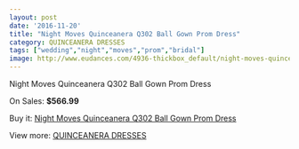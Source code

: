 ```yaml
---
layout: post
date: '2016-11-20'
title: "Night Moves Quinceanera Q302 Ball Gown Prom Dress"
category: QUINCEANERA DRESSES
tags: ["wedding","night","moves","prom","bridal"]
image: http://www.eudances.com/4936-thickbox_default/night-moves-quinceanera-q302-ball-gown-prom-dress.jpg
---
```

Night Moves Quinceanera Q302 Ball Gown Prom Dress

On Sales: **$566.99**
<a href="https://www.eudances.com/en/quinceanera-dresses/1662-night-moves-quinceanera-q302-ball-gown-prom-dress.html"><amp-img layout="responsive" width="600" height="600" src="//www.eudances.com/4936-thickbox_default/night-moves-quinceanera-q302-ball-gown-prom-dress.jpg" alt="Night Moves Quinceanera Q302 Ball Gown Prom Dress 0" /></a>
<a href="https://www.eudances.com/en/quinceanera-dresses/1662-night-moves-quinceanera-q302-ball-gown-prom-dress.html"><amp-img layout="responsive" width="600" height="600" src="//www.eudances.com/4937-thickbox_default/night-moves-quinceanera-q302-ball-gown-prom-dress.jpg" alt="Night Moves Quinceanera Q302 Ball Gown Prom Dress 1" /></a>

Buy it: [Night Moves Quinceanera Q302 Ball Gown Prom Dress](https://www.eudances.com/en/quinceanera-dresses/1662-night-moves-quinceanera-q302-ball-gown-prom-dress.html "Night Moves Quinceanera Q302 Ball Gown Prom Dress")

View more: [QUINCEANERA DRESSES](https://www.eudances.com/en/17-quinceanera-dresses "QUINCEANERA DRESSES")